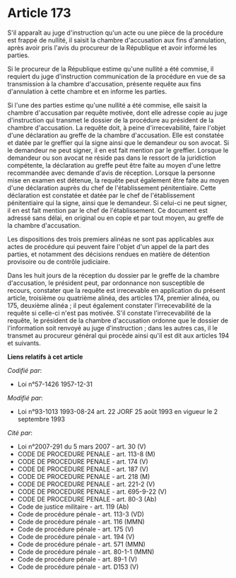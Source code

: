 # Article 173

S'il apparaît au juge d'instruction qu'un acte ou une pièce de la procédure est frappé de nullité, il saisit la chambre
d'accusation aux fins d'annulation, après avoir pris l'avis du procureur de la République et avoir informé les parties.

Si le procureur de la République estime qu'une nullité a été commise, il requiert du juge d'instruction communication de la
procédure en vue de sa transmission à la chambre d'accusation, présente requête aux fins d'annulation à cette chambre et en
informe les parties.

Si l'une des parties estime qu'une nullité a été commise, elle saisit la chambre d'accusation par requête motivée, dont elle
adresse copie au juge d'instruction qui transmet le dossier de la procédure au président de la chambre d'accusation. La
requête doit, à peine d'irrecevabilité, faire l'objet d'une déclaration au greffe de la chambre d'accusation. Elle est
constatée et datée par le greffier qui la signe ainsi que le demandeur ou son avocat. Si le demandeur ne peut signer, il en
est fait mention par le greffier. Lorsque le demandeur ou son avocat ne réside pas dans le ressort de la juridiction
compétente, la déclaration au greffe peut être faite au moyen d'une lettre recommandée avec demande d'avis de réception.
Lorsque la personne mise en examen est détenue, la requête peut également être faite au moyen d'une déclaration auprès du
chef de l'établissement pénitentiaire. Cette déclaration est constatée et datée par le chef de l'établissement pénitentiaire
qui la signe, ainsi que le demandeur. Si celui-ci ne peut signer, il en est fait mention par le chef de l'établissement. Ce
document est adressé sans délai, en original ou en copie et par tout moyen, au greffe de la chambre d'accusation.

Les dispositions des trois premiers alinéas ne sont pas applicables aux actes de procédure qui peuvent faire l'objet d'un
appel de la part des parties, et notamment des décisions rendues en matière de détention provisoire ou de contrôle
judiciaire.

Dans les huit jours de la réception du dossier par le greffe de la chambre d'accusation, le président peut, par ordonnance
non susceptible de recours, constater que la requête est irrecevable en application du présent article, troisième ou
quatrième alinéa, des articles 174, premier alinéa, ou 175, deuxième alinéa ; il peut également constater l'irrecevabilité de
la requête si celle-ci n'est pas motivée. S'il constate l'irrecevabilité de la requête, le président de la chambre
d'accusation ordonne que le dossier de l'information soit renvoyé au juge d'instruction ; dans les autres cas, il le transmet
au procureur général qui procède ainsi qu'il est dit aux articles 194 et suivants.

**Liens relatifs à cet article**

_Codifié par_:

  - Loi n°57-1426 1957-12-31

_Modifié par_:

  - Loi n°93-1013 1993-08-24 art. 22 JORF 25 août 1993 en vigueur le 2 septembre 1993

_Cité par_:

  - Loi n°2007-291 du 5 mars 2007 - art. 30 (V)
  - CODE DE PROCEDURE PENALE - art. 113-8 (M)
  - CODE DE PROCEDURE PENALE - art. 174 (V)
  - CODE DE PROCEDURE PENALE - art. 187 (V)
  - CODE DE PROCEDURE PENALE - art. 218 (M)
  - CODE DE PROCEDURE PENALE - art. 221-2 (V)
  - CODE DE PROCEDURE PENALE - art. 695-9-22 (V)
  - CODE DE PROCEDURE PENALE - art. 80-3 (Ab)
  - Code de justice militaire - art. 119 (Ab)
  - Code de procédure pénale - art. 113-3 (VD)
  - Code de procédure pénale - art. 116 (MMN)
  - Code de procédure pénale - art. 175 (V)
  - Code de procédure pénale - art. 194 (V)
  - Code de procédure pénale - art. 571 (MMN)
  - Code de procédure pénale - art. 80-1-1 (MMN)
  - Code de procédure pénale - art. 89-1 (V)
  - Code de procédure pénale - art. D153 (V)
